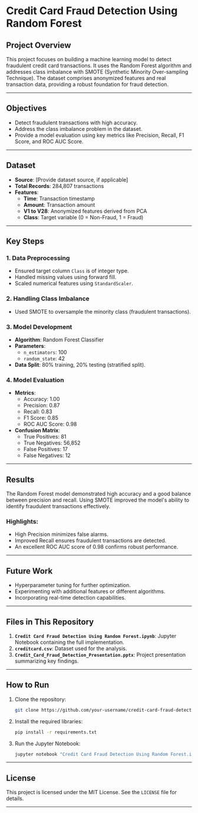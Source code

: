 
# Credit Card Fraud Detection Using Random Forest

## Project Overview

This project focuses on building a machine learning model to detect fraudulent credit card transactions. It uses the Random Forest algorithm and addresses class imbalance with SMOTE (Synthetic Minority Over-sampling Technique). The dataset comprises anonymized features and real transaction data, providing a robust foundation for fraud detection.

---

## Objectives

- Detect fraudulent transactions with high accuracy.
- Address the class imbalance problem in the dataset.
- Provide a model evaluation using key metrics like Precision, Recall, F1 Score, and ROC AUC Score.

---

## Dataset

- **Source**: [Provide dataset source, if applicable]
- **Total Records**: 284,807 transactions
- **Features**:
  - **Time**: Transaction timestamp
  - **Amount**: Transaction amount
  - **V1 to V28**: Anonymized features derived from PCA
  - **Class**: Target variable (0 = Non-Fraud, 1 = Fraud)

---

## Key Steps

### 1. Data Preprocessing
- Ensured target column `Class` is of integer type.
- Handled missing values using forward fill.
- Scaled numerical features using `StandardScaler`.

### 2. Handling Class Imbalance
- Used SMOTE to oversample the minority class (fraudulent transactions).

### 3. Model Development
- **Algorithm**: Random Forest Classifier
- **Parameters**:
  - `n_estimators`: 100
  - `random_state`: 42
- **Data Split**: 80% training, 20% testing (stratified split).

### 4. Model Evaluation
- **Metrics**:
  - Accuracy: 1.00
  - Precision: 0.87
  - Recall: 0.83
  - F1 Score: 0.85
  - ROC AUC Score: 0.98
- **Confusion Matrix**:
  - True Positives: 81
  - True Negatives: 56,852
  - False Positives: 17
  - False Negatives: 12

---

## Results

The Random Forest model demonstrated high accuracy and a good balance between precision and recall. Using SMOTE improved the model's ability to identify fraudulent transactions effectively.

### Highlights:
- High Precision minimizes false alarms.
- Improved Recall ensures fraudulent transactions are detected.
- An excellent ROC AUC score of 0.98 confirms robust performance.

---

## Future Work

- Hyperparameter tuning for further optimization.
- Experimenting with additional features or different algorithms.
- Incorporating real-time detection capabilities.

---

## Files in This Repository

1. **`Credit Card Fraud Detection Using Random Forest.ipynb`**: Jupyter Notebook containing the full implementation.
2. **`creditcard.csv`**: Dataset used for the analysis.
3. **`Credit_Card_Fraud_Detection_Presentation.pptx`**: Project presentation summarizing key findings.

---

## How to Run

1. Clone the repository:
   ```bash
   git clone https://github.com/your-username/credit-card-fraud-detection.git
   ```
2. Install the required libraries:
   ```bash
   pip install -r requirements.txt
   ```
3. Run the Jupyter Notebook:
   ```bash
   jupyter notebook "Credit Card Fraud Detection Using Random Forest.ipynb"
   ```

---

## License

This project is licensed under the MIT License. See the `LICENSE` file for details.

---
